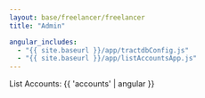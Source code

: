 ```yaml
---
layout: base/freelancer/freelancer
title: "Admin"

angular_includes:
  - "{{ site.baseurl }}/app/tractdbConfig.js"
  - "{{ site.baseurl }}/app/listAccountsApp.js"
---
```


<div ng-app="listAccountsApp" ng-controller="listAccountsController" ng-strict-di>
  <div class="base-content">
    <p id="list-accounts">List Accounts: {{ 'accounts' | angular }}</p>
  </div>
</div>
